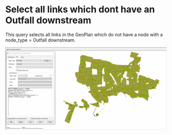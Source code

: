 # Select all links which dont have an Outfall downstream
This query selects all links in the GeoPlan which do not have a node with a node_type = Outfall downstream.

![](gif001.gif)